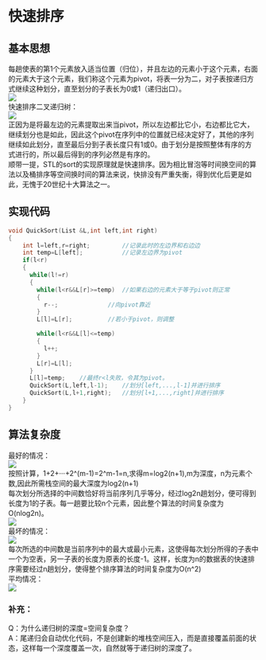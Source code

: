 # 快速排序
## 基本思想
每趟使表的第1个元素放入适当位置（归位），并且左边的元素小于这个元素，右面的元素大于这个元素，我们称这个元素为pivot，将表一分为二，对子表按递归方式继续这种划分，直至划分的子表长为0或1（递归出口）。<br>
![](https://img2018.cnblogs.com/blog/1475571/201908/1475571-20190815212143800-1869313412.png)<br>
快速排序二叉递归树：<br>
![](https://img2018.cnblogs.com/blog/1475571/201908/1475571-20190815212307728-17746403.png)<br>
正因为是将最左边的元素提取出来当pivot，所以左边都比它小，右边都比它大，继续划分也是如此，因此这个pivot在序列中的位置就已经决定好了，其他的序列继续如此划分，直至最后分到子表长度只有1或0。由于划分是按照整体有序的方式进行的，所以最后得到的序列必然是有序的。<br>
顺带一提，STL的sort的实现原理就是快速排序。因为相比冒泡等时间换空间的算法以及桶排序等空间换时间的算法来说，快排没有严重失衡，得到优化后更是如此，无愧于20世纪十大算法之一。<br>
## 实现代码
```cpp
void QuickSort(List &L,int left,int right)
{
    int l=left,r=right;         //记录此时的左边界和右边边
    int temp=L[left];           //记录左边界为pivot
    if(l<r)
    {
      while(l!=r)
      {
        while(l<r&&L[r]>=temp)  //如果右边的元素大于等于pivot则正常
        {
          r--;              //向pivot靠近
        }
        L[l]=L[r];          //若小于pivot，则调整

        while(l<r&&L[l]<=temp)
        {
          l++;
        }
        L[r]=L[l];
      }
      L[l]=temp;    //最终r<l失败，令其为pivot。
      QuickSort(L,left,l-1);    //划分[left,...,l-1]并进行排序
      QuickSort(L,l+1,right);   //划分[l+1,...,right]并进行排序
    }
}
```
## 算法复杂度
最好的情况：<br>
![](https://img2018.cnblogs.com/blog/1475571/201908/1475571-20190815212934570-941546711.png)<br>
按照计算，1+2+···+2^(m-1)=2^m-1=n,求得m=log2(n+1),m为深度，n为元素个数,因此所需栈空间的最大深度为log2(n+1)<br>
每次划分所选择的中间数恰好将当前序列几乎等分，经过log2n趟划分，便可得到长度为1的子表。每一趟要比较n个元素，因此整个算法的时间复杂度为O(nlog2n)。<br>
![](https://img-blog.csdnimg.cn/20200531151619133.gif)<br>
最坏的情况：<br>
![](https://img2018.cnblogs.com/blog/1475571/201908/1475571-20190815213005838-477843633.png)<br>
每次所选的中间数是当前序列中的最大或最小元素，这使得每次划分所得的子表中一个为空表，另一子表的长度为原表的长度-1。这样，长度为n的数据表的快速排序需要经过n趟划分，使得整个排序算法的时间复杂度为O(n^2)<br>
平均情况：<br>
![](https://img2018.cnblogs.com/blog/1475571/201908/1475571-20190815213040831-1022407683.png)
### 补充：
Q：为什么递归树的深度=空间复杂度？<br>
A：尾递归会自动优化代码，不是创建新的堆栈空间压入，而是直接覆盖前面的状态，这样每一个深度覆盖一次，自然就等于递归树的深度了。
